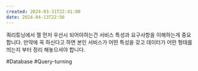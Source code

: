 ```yaml
---
created: 2024-03-31T22:41:00
date: 2024-04-13T22:56
---
```

쿼리튜닝에서 젤 먼저 우선시 되어야하는건 서비스 특성과 요구사항을 이해하는게 중요합니다. 만약에 꼭 하신다고 하면 본인 서비스가 어떤 특성을 갖고 데이터가 어떤 형태를 띄는지 부터 정리 해놓으셔야 합니다.

#Database 
#Query-turning